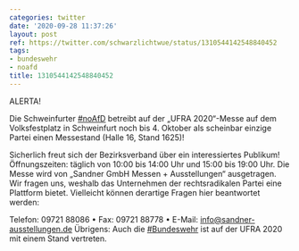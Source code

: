 ```yaml
---
categories: twitter
date: '2020-09-28 11:37:26'
layout: post
ref: https://twitter.com/schwarzlichtwue/status/1310544142548840452
tags:
- bundeswehr
- noafd
title: 1310544142548840452
---
```

ALERTA!

Die Schweinfurter [#noAfD](/t/noafd) betreibt auf der „UFRA 2020“-Messe auf dem Volksfestplatz in Schweinfurt noch bis 4. Oktober als scheinbar einzige Partei einen Messestand (Halle 16, Stand 1625)!



Sicherlich freut sich der Bezirksverband über ein interessiertes Publikum!
Öffnungszeiten: täglich von 10:00 bis 14:00 Uhr und 15:00 bis 19:00 Uhr.
Die Messe wird von „Sandner GmbH Messen + Ausstellungen“ ausgetragen. Wir fragen uns, weshalb das Unternehmen der rechtsradikalen Partei eine Plattform bietet.
Vielleicht können derartige Fragen hier beantwortet werden:

Telefon: 09721 88086 • Fax: 09721 88778 • E-Mail: info@sandner-ausstellungen.de
Übrigens: Auch die [#Bundeswehr](/t/bundeswehr) ist auf der UFRA 2020 mit einem Stand vertreten.